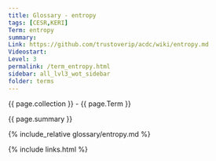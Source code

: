 ```yaml
---
title: Glossary - entropy
tags: [CESR,KERI]
Term: entropy
summary: 
Link: https://github.com/trustoverip/acdc/wiki/entropy.md
Videostart: 
Level: 3
permalink: /term_entropy.html
sidebar: all_lvl3_wot_sidebar
folder: terms
---
```


{{ page.collection }} - {{ page.Term }}

   {{ page.summary }}

{% include_relative glossary/entropy.md %}

 {% include links.html %} 
